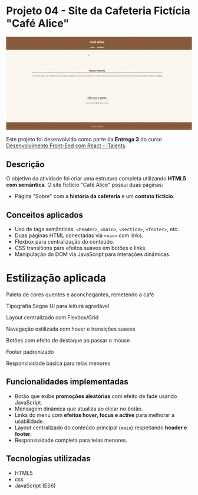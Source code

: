 # Projeto 04 - Site da Cafeteria Fictícia "Café Alice"
![Demonstração Café Alice](assets/cafe-alice.gif)

Este projeto foi desenvolvido como parte da **Entrega 3** do curso [Desenvolvimento Front-End com React - iTalents](https://italents.com.br).

## Descrição

O objetivo da atividade foi criar uma estrutura completa utilizando **HTML5 com semântica**.
O site fictício "Café Alice" possui duas páginas:

- Página "Sobre" com a **história da cafeteria** e um **contato fictício**.

## Conceitos aplicados

- Uso de tags semânticas: `<header>`, `<main>`, `<section>`, `<footer>`, etc.
- Duas páginas HTML conectadas via `<nav>` com links.
- Flexbox para centralização do conteúdo.
- CSS transitions para efeitos suaves em botões e links.
- Manipulação do DOM via JavaScript para interações dinâmicas.

# Estilização aplicada

Paleta de cores quentes e aconchegantes, remetendo a café

Tipografia Segoe UI para leitura agradável

Layout centralizado com Flexbox/Grid

Navegação estilizada com hover e transições suaves

Botões com efeito de destaque ao passar o mouse

Footer padronizado

Responsividade básica para telas menores

## Funcionalidades implementadas

- Botão que exibe **promoções aleatórias** com efeito de fade usando JavaScript.
- Mensagem dinâmica que atualiza ao clicar no botão.
- Links do menu com **efeitos hover, focus e active** para melhorar a usabilidade.
- Layout centralizado do conteúdo principal (`main`) respeitando **header e footer**.
- Responsividade completa para telas menores.

##  Tecnologias utilizadas

- HTML5
- css
- JavaScript (ES6)

